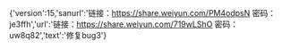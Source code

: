 {'version':15,'sanurl':'链接：https://share.weiyun.com/PM4odpsN 密码：je3ffh','url':'链接：https://share.weiyun.com/719wLShO 密码：uw8q82','text':'修复bug3'}
